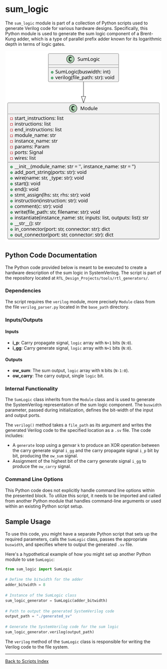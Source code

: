 # sum_logic

The `sum_logic` module is part of a collection of Python scripts used to generate Verilog code for various hardware designs. Specifically, this Python module is used to generate the sum logic component of a Brent-Kung adder, which is a type of parallel prefix adder known for its logarithmic depth in terms of logic gates.

![Sum Logic UML](../../images_scripts_uml/Adder_SumLogic.svg)

## Python Code Documentation

The Python code provided below is meant to be executed to create a hardware description of the sum logic in SystemVerilog. The script is part of the repository located at `RTL_Design_Projects/tools/rtl_generators/`.

### Dependencies

The script requires the `verilog` module, more precisely `Module` class from the file `verilog_parser.py` located in the `base_path` directory.

### Inputs/Outputs

#### Inputs

- **i_p**: Carry propagate signal, `logic` array with `N+1` bits (`N:0`).
- **i_gg**: Carry generate signal, `logic` array with `N+1` bits (`N:0`).

#### Outputs

- **ow_sum**: The sum output, `logic` array with `N` bits (`N-1:0`).
- **ow_carry**: The carry output, single `logic` bit.

### Internal Functionality

The `SumLogic` class inherits from the `Module` class and is used to generate the SystemVerilog representation of the sum logic component. The `buswidth` parameter, passed during initialization, defines the bit-width of the input and output ports.

The `verilog()` method takes a `file_path` as its argument and writes the generated Verilog code to the specified location as a `.sv` file. The code includes:

- A `generate` loop using a genvar `k` to produce an XOR operation between the carry generate signal `i_gg` and the carry propagate signal `i_p` bit by bit, producing the `ow_sum` signal.
- Assignment of the highest bit of the carry generate signal `i_gg` to produce the `ow_carry` signal.

### Command Line Options

This Python code does not explicitly handle command line options within the presented block. To utilize this script, it needs to be imported and called from another Python module that handles command-line arguments or used within an existing Python script setup.

## Sample Usage

To use this code, you might have a separate Python script that sets up the required parameters, calls the `SumLogic` class, passes the appropriate `buswidth`, and specifies where to output the generated `.sv` file.

Here's a hypothetical example of how you might set up another Python module to use `SumLogic`:

```python
from sum_logic import SumLogic

# Define the bitwidth for the adder
adder_bitwidth = 8

# Instance of the SumLogic class
sum_logic_generator = SumLogic(adder_bitwidth)

# Path to output the generated SystemVerilog code
output_path = "./generated_sv"

# Generate the SystemVerilog code for the sum logic
sum_logic_generator.verilog(output_path)
```

The `verilog` method of the `SumLogic` class is responsible for writing the Verilog code to the file system.

---

[Back to Scripts Index](index.md)

